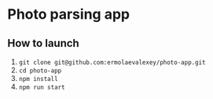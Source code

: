 
# Photo parsing app

## How to launch

1. ` git clone git@github.com:ermolaevalexey/photo-app.git `
2. ` cd photo-app `
3. ` npm install `
4. ` npm run start `
